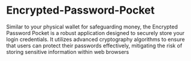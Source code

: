 # Encrypted-Password-Pocket
Similar to your physical wallet for safeguarding money, the Encrypted Password Pocket is a robust application designed to securely store your login credentials. It utilizes advanced cryptography algorithms to ensure that users can protect their passwords effectively, mitigating the risk of storing sensitive information within web browsers
